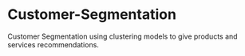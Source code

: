 # Customer-Segmentation
Customer Segmentation using clustering models to give products and services recommendations.

